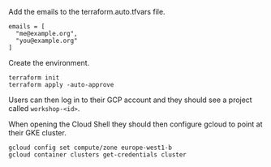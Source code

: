 Add the emails to the terraform.auto.tfvars file.
```
emails = [
  "me@example.org",
  "you@example.org"
]
```

Create the environment.
```
terraform init
terraform apply -auto-approve
```

Users can then log in to their GCP account and they should see a project called `workshop-<id>`.

When opening the Cloud Shell they should then configure gcloud to point at their GKE cluster.
```
gcloud config set compute/zone europe-west1-b
gcloud container clusters get-credentials cluster
```
